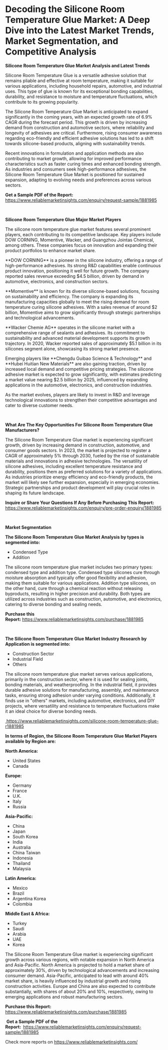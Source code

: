 <p><h1>Decoding the Silicone Room Temperature Glue Market: A Deep Dive into the Latest Market Trends, Market Segmentation, and Competitive Analysis</h1></p><p><strong>Silicone Room Temperature Glue Market Analysis and Latest Trends</strong></p>
<p><p>Silicone Room Temperature Glue is a versatile adhesive solution that remains pliable and effective at room temperature, making it suitable for various applications, including household repairs, automotive, and industrial uses. This type of glue is known for its exceptional bonding capabilities, durability, and resistance to moisture and temperature fluctuations, which contribute to its growing popularity.</p><p>The Silicone Room Temperature Glue Market is anticipated to expand significantly in the coming years, with an expected growth rate of 6.9% CAGR during the forecast period. This growth is driven by increasing demand from construction and automotive sectors, where reliability and longevity of adhesives are critical. Furthermore, rising consumer awareness regarding eco-friendly and efficient adhesive solutions has led to a shift towards silicone-based products, aligning with sustainability trends.</p><p>Recent innovations in formulation and application methods are also contributing to market growth, allowing for improved performance characteristics such as faster curing times and enhanced bonding strength. As industries and consumers seek high-performance adhesives, the Silicone Room Temperature Glue Market is positioned for sustained expansion, adapting to evolving needs and preferences across various sectors.</p></p>
<p><strong>Get a Sample PDF of the Report:&nbsp;</strong> <a href="https://www.reliablemarketinsights.com/enquiry/request-sample/1881985?utm_campaign=2261&utm_medium=2&utm_source=Github&utm_content=ia&utm_term=04022025&utm_id=silicone-room-temperature-glue">https://www.reliablemarketinsights.com/enquiry/request-sample/1881985</a></p>
<p>&nbsp;</p>
<p><strong>Silicone Room Temperature Glue Major Market Players</strong></p>
<p><p>The silicone room temperature glue market features several prominent players, each contributing to its competitive landscape. Key players include DOW CORNING, Momentive, Wacker, and Guangzhou Jointas Chemical, among others. These companies focus on innovation and expanding their product portfolios to enhance market share.</p><p>**DOW CORNING** is a pioneer in the silicone industry, offering a range of high-performance adhesives. Its strong R&D capabilities enable continuous product innovation, positioning it well for future growth. The company reported sales revenue exceeding $4.5 billion, driven by demand in automotive, electronics, and construction sectors.</p><p>**Momentive** is known for its diverse silicone-based solutions, focusing on sustainability and efficiency. The company is expanding its manufacturing capacities globally to meet the rising demand for room temperature curing silicone adhesives. With a sales revenue of around $2 billion, Momentive aims to grow significantly through strategic partnerships and technological advancements.</p><p>**Wacker Chemie AG** operates in the silicone market with a comprehensive range of sealants and adhesives. Its commitment to sustainability and advanced material development supports its growth trajectory. In 2020, Wacker reported sales of approximately $5.1 billion in its silicones segment alone, showcasing its strong market presence.</p><p>Emerging players like **Chengdu Guibao Science & Technology** and **Hubei Huitian New Materials** are also gaining traction, driven by increased local demand and competitive pricing strategies. The silicone adhesive market is expected to grow significantly, with estimates predicting a market value nearing $2.5 billion by 2025, influenced by expanding applications in the automotive, electronics, and construction industries.</p><p>As the market evolves, players are likely to invest in R&D and leverage technological innovations to strengthen their competitive advantages and cater to diverse customer needs.</p></p>
<p>&nbsp;</p>
<p><strong>What Are The Key Opportunities For Silicone Room Temperature Glue Manufacturers?</strong></p>
<p><p>The Silicone Room Temperature Glue market is experiencing significant growth, driven by increasing demand in construction, automotive, and consumer goods sectors. In 2023, the market is projected to register a CAGR of approximately 5% through 2030, fueled by the rise of sustainable materials and innovations in adhesive technologies. The versatility of silicone adhesives, including excellent temperature resistance and durability, positions them as preferred solutions for a variety of applications. As industries prioritize energy efficiency and eco-friendly products, the market will likely see further expansion, especially in emerging economies. Strategic partnerships and product development will play crucial roles in shaping its future landscape.</p></p>
<p><strong>Inquire or Share Your Questions If Any Before Purchasing This Report:</strong> <a href="https://www.reliablemarketinsights.com/enquiry/pre-order-enquiry/1881985?utm_campaign=2261&utm_medium=2&utm_source=Github&utm_content=ia&utm_term=04022025&utm_id=silicone-room-temperature-glue">https://www.reliablemarketinsights.com/enquiry/pre-order-enquiry/1881985</a></p>
<p>&nbsp;</p>
<p><strong>Market Segmentation</strong></p>
<p><strong>The Silicone Room Temperature Glue Market Analysis by types is segmented into:</strong></p>
<p><ul><li>Condensed Type</li><li>Addition</li></ul></p>
<p><p>The silicone room temperature glue market includes two primary types: condensed type and addition type. Condensed type silicones cure through moisture absorption and typically offer good flexibility and adhesion, making them suitable for various applications. Addition type silicones, on the other hand, cure through a chemical reaction without releasing byproducts, resulting in higher precision and durability. Both types are utilized across industries such as construction, automotive, and electronics, catering to diverse bonding and sealing needs.</p></p>
<p><strong>Purchase this Report:&nbsp;</strong><a href="https://www.reliablemarketinsights.com/purchase/1881985?utm_campaign=2261&utm_medium=2&utm_source=Github&utm_content=ia&utm_term=04022025&utm_id=silicone-room-temperature-glue">https://www.reliablemarketinsights.com/purchase/1881985</a></p>
<p>&nbsp;</p>
<p><strong>The Silicone Room Temperature Glue Market Industry Research by Application is segmented into:</strong></p>
<p><ul><li>Construction Sector</li><li>Industrial Field</li><li>Others</li></ul></p>
<p><p>The silicone room temperature glue market serves various applications, primarily in the construction sector, where it is used for sealing joints, bonding materials, and weatherproofing. In the industrial field, it provides durable adhesive solutions for manufacturing, assembly, and maintenance tasks, ensuring strong adhesion under varying conditions. Additionally, it finds use in "others" markets, including automotive, electronics, and DIY projects, where versatility and resistance to temperature fluctuations make it an ideal choice for diverse bonding needs.</p></p>
<p><a href="https://www.reliablemarketinsights.com/silicone-room-temperature-glue-r1881985?utm_campaign=2261&utm_medium=2&utm_source=Github&utm_content=ia&utm_term=04022025&utm_id=silicone-room-temperature-glue">&nbsp;https://www.reliablemarketinsights.com/silicone-room-temperature-glue-r1881985</a></p>
<p><strong>In terms of Region, the Silicone Room Temperature Glue Market Players available by Region are:</strong></p>
<p>
    <p> <strong> North America: </strong>
        <ul>
            <li>United States</li>
            <li>Canada</li>
        </ul>
        </p> 
    <p> <strong> Europe: </strong>
        <ul>
            <li>Germany</li>
            <li>France</li>
            <li>U.K.</li>
            <li>Italy</li>
            <li>Russia</li>
        </ul>
        </p> 
    <p> <strong> Asia-Pacific: </strong>
        <ul>
            <li>China</li>
            <li>Japan</li>
            <li>South Korea</li>
            <li>India</li>
            <li>Australia</li>
            <li>China Taiwan</li>
            <li>Indonesia</li>
            <li>Thailand</li>
            <li>Malaysia</li>
        </ul>
        </p> 
    <p> <strong> Latin America: </strong>
        <ul>
            <li>Mexico</li>
            <li>Brazil</li>
            <li>Argentina Korea</li>
            <li>Colombia</li>
        </ul>
        </p> 
    <p> <strong> Middle East & Africa: </strong>
        <ul>
            <li>Turkey</li>
            <li>Saudi</li>
            <li>Arabia</li>
            <li>UAE</li>
            <li>Korea</li>
        </ul>
    </p>
    </p>
<p><p>The Silicone Room Temperature Glue market is experiencing significant growth across various regions, with notable expansion in North America and Asia-Pacific. North America is projected to hold a market share of approximately 30%, driven by technological advancements and increasing consumer demand. Asia-Pacific, anticipated to lead with around 40% market share, is heavily influenced by industrial growth and rising construction activities. Europe and China are also expected to contribute substantially, with shares of about 20% and 10%, respectively, owing to emerging applications and robust manufacturing sectors.</p></p>
<p><strong>Purchase this Report: </strong><a href="https://www.reliablemarketinsights.com/purchase/1881985?utm_campaign=2261&utm_medium=2&utm_source=Github&utm_content=ia&utm_term=04022025&utm_id=silicone-room-temperature-glue">https://www.reliablemarketinsights.com/purchase/1881985</a></p>
<p>&nbsp;<strong>Get a Sample PDF of the Report:&nbsp;&nbsp;</strong><a href="https://www.reliablemarketinsights.com/enquiry/request-sample/1881985?utm_campaign=2261&utm_medium=2&utm_source=Github&utm_content=ia&utm_term=04022025&utm_id=silicone-room-temperature-glue">https://www.reliablemarketinsights.com/enquiry/request-sample/1881985</a></p>
<p><strong></strong></p>
<p>Check more reports on <a href="https://www.reliablemarketinsights.com/?utm_campaign=2261&utm_medium=2&utm_source=Github&utm_content=ia&utm_term=04022025&utm_id=silicone-room-temperature-glue">https://www.reliablemarketinsights.com/</a></p>